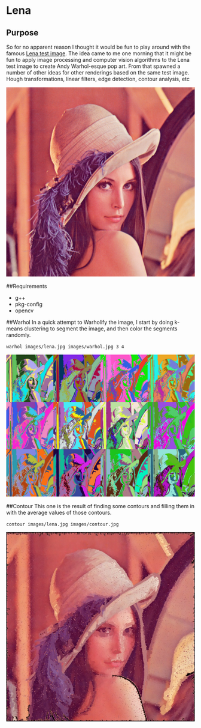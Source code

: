 Lena
====

## Purpose
So for no apparent reason I thought it would be fun to play around with the famous [Lena test image](http://en.wikipedia.org/wiki/Lenna). The idea came to me one morning that it might be fun to apply image processing and computer vision algorithms to the Lena test image to create Andy Warhol-esque pop art. From that spawned a number of other ideas for other renderings based on the same test image. Hough transformations, linear filters, edge detection, contour analysis, etc

![Original Lena Image](/images/lena.jpg)

##Requirements
* g++
* pkg-config
* opencv

##Warhol
In a quick attempt to Warholify the image, I start by doing k-means clustering to segment the image, and then color the segments randomly.

    warhol images/lena.jpg images/warhol.jpg 3 4

![Warhol Panel](/images/warhol.jpg)

##Contour
This one is the result of finding some contours and filling them in with the average values of those contours.

    contour images/lena.jpg images/contour.jpg

![Contour](/images/contour.jpg)

